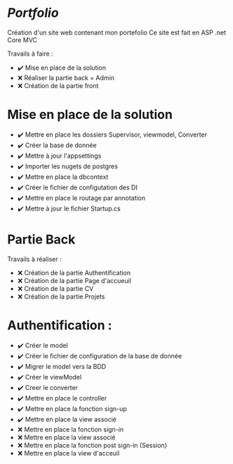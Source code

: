 # *Portfolio*

Création d'un site web contenant mon portefolio
Ce site est fait en ASP .net Core MVC 

Travails à faire :
- :heavy_check_mark: Mise en place de la solution
- :x: Réaliser la partie back = Admin
- :x: Création de la partie front

# Mise en place de la solution
- :heavy_check_mark: Mettre en place les dossiers Supervisor, viewmodel, Converter 
- :heavy_check_mark: Créer la base de donnée 
- :heavy_check_mark: Mettre à jour l'appsettings
- :heavy_check_mark: Importer les nugets de postgres
- :heavy_check_mark: Mettre en place la dbcontext
- :heavy_check_mark: Créer le fichier de configutation des DI
- :heavy_check_mark: Mettre en place le routage par annotation
- :heavy_check_mark: Mettre à jour le fichier Startup.cs

# Partie Back

Travails à réaliser : 
- :x: Création de la partie Authentification
- :x: Création de la partie Page d'accueuil
- :x: Création de la partie CV
- :x: Création de la partie Projets

# Authentification : 
- :heavy_check_mark: Créer le model
- :heavy_check_mark: Créer le fichier de configuration de la base de donnée
- :heavy_check_mark: Migrer le model vers la BDD
- :heavy_check_mark: Créer le viewModel
- :heavy_check_mark: Creer le converter
- :heavy_check_mark: Mettre en place le controller
- :heavy_check_mark: Mettre en place la fonction sign-up
- :heavy_check_mark: Mettre en place la view associé
- :x: Mettre en place la fonction sign-in
- :x: Mettre en place la view associé
- :x: Mettre en place la fonction post sign-in (Session)
- :x: Mettre en place la view d'acceuil